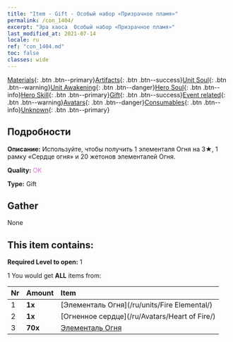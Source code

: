 ```yaml
---
title: "Item - Gift - Особый набор «Призрачное пламя»"
permalink: /con_1404/
excerpt: "Эра хаоса  Особый набор «Призрачное пламя»"
last_modified_at: 2021-07-14
locale: ru
ref: "con_1404.md"
toc: false
classes: wide
---
```

 [Materials](/ItemsRU/){: .btn .btn--primary}[Artifacts](/ItemsRU/Artifacts/){: .btn .btn--success}[Unit Soul](/ItemsRU/UnitSoul/){: .btn .btn--warning}[Unit Awakening](/ItemsRU/UnitAwakening/){: .btn .btn--danger}[Hero Soul](/ItemsRU/HeroSoul/){: .btn .btn--info}[Hero Skill](/ItemsRU/HeroSkill/){: .btn .btn--primary}[Gift](/ItemsRU/Gift/){: .btn .btn--success}[Event related](/ItemsRU/Events/){: .btn .btn--warning}[Avatars](/ItemsRU/Avatars/){: .btn .btn--danger}[Consumables](/ItemsRU/Consumables/){: .btn .btn--info}[Unknown](/ItemsRU/Unknown/){: .btn .btn--primary}

## Подробности
 **Описание:** Используйте, чтобы получить 1 элементаля Огня на 3★, 1 рамку «Сердце огня» и 20 жетонов элементалей Огня.

 **Quality:** <span style="color: #DA70D6">OK</span>

 **Type:** Gift

## Gather

  None

## This item contains:

 **Required Level to open:** 1

 1 You would get **ALL** items  from:

  | Nr | Amount |     Item    |
  |:---|:-------|:------------|
  | 1 |  **1x** | [Элементаль Огня](/ru/units/Fire Elemental/) |  | 
  | 2 |  **1x** | [Огненное сердце](/ru/Avatars/Heart of Fire/) |  | 
  | 3 |  **70x** | [Элементаль Огня](/ItemsRU/unt_265/) |  | 
